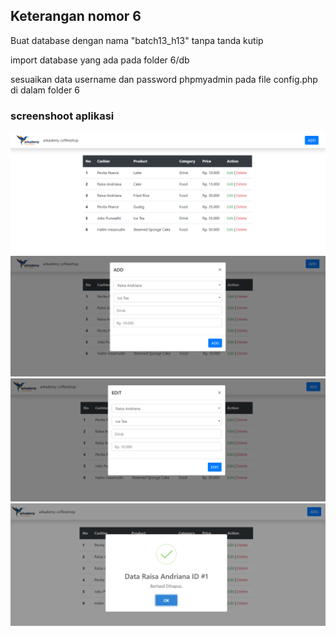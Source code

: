 ## Keterangan nomor 6

Buat database dengan nama "batch13_h13" tanpa tanda kutip

import database yang ada pada folder 6/db

sesuaikan data username dan password phpmyadmin pada file config.php di dalam folder 6

### screenshoot aplikasi

![soal 6](https://github.com/halim13/batch13/blob/master/6/ss/1.png)
![soal 6](https://github.com/halim13/batch13/blob/master/6/ss/2.png)
![soal 6](https://github.com/halim13/batch13/blob/master/6/ss/3.png)
![soal 6](https://github.com/halim13/batch13/blob/master/6/ss/4.png)
